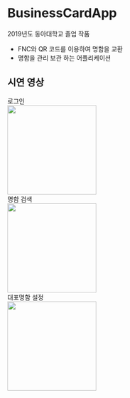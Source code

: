 # BusinessCardApp
2019년도 동아대학교 졸업 작품
 - FNC와 QR 코드를 이용하여 명함을 교환
 - 명함을 관리 보관 하는 어플리케이션
 
## 시연 영상

<div horizontal layout>

 <div vertical layout>
  <div>로그인</div>
  <div><image width="200px" height="auto" src="https://user-images.githubusercontent.com/55723654/91384570-e89c7800-e869-11ea-845e-8c3b937535cc.gif" ></div>
 </div>
  
 <div vertical layout> 
  <div>명함 검색</div>
  <div><image width="200px" height="auto"  margin-right="30" src="https://user-images.githubusercontent.com/55723654/91384572-e89c7800-e869-11ea-9685-b36e80f128a0.gif" ></div>
 </div>
   
 <div vertical layout>
  <div>대표명함 설정</div>
  <div><image width="200px" height="auto"  src="https://user-images.githubusercontent.com/55723654/91384574-e9350e80-e869-11ea-8b64-f066c992bd32.gif"></div>
 </div>
  
</div>

